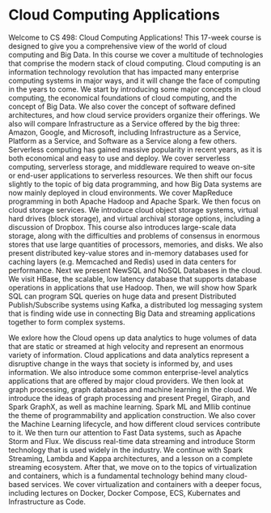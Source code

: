 # Cloud Computing Applications
Welcome to CS 498: Cloud Computing Applications! This 17-week course is designed to give you a comprehensive view of the world of cloud computing and Big Data. 
In this course we cover a multitude of technologies that comprise the modern stack of cloud computing. Cloud computing is an information technology revolution that has impacted many enterprise computing systems in major ways, and it will change the face of computing in the years to come. We start by introducing some major concepts in cloud computing, the economical foundations of cloud computing, and the concept of Big Data. We also cover the concept of software defined architectures, and how cloud service providers organize their offerings. We also will compare Infrastructure as a Service offered by the big three: Amazon, Google, and Microsoft, including Infrastructure as a Service, Platform as a Service, and Software as a Service along a few others. Serverless computing has gained massive popularity in recent years, as it is both economical and easy to use and deploy. We
cover serverless computing, serverless storage, and middleware required to weave on-site or end-user applications to serverless resources. We then shift our focus slightly to the topic of big data programming, and how Big Data systems are now mainly deployed in cloud environments. We cover MapReduce programming in both Apache Hadoop and Apache Spark. We then focus on cloud storage services. We introduce cloud object storage systems, virtual hard drives (block storage), and virtual archival storage options, including a discussion of Dropbox. This course also introduces large-scale data storage, along with the difficulties and problems of consensus in enormous stores that use large quantities of processors, memories, and disks. We also present distributed key-value stores and in-memory databases used for caching layers (e.g. Memcached and Redis) used in data centers for performance. Next we present NewSQL and NoSQL Databases in the cloud. We visit HBase, the scalable, low latency database that supports database operations in applications that use Hadoop. Then, we will show how Spark SQL can program SQL queries on huge data and present Distributed Publish/Subscribe systems using Kafka, a distributed log messaging system that is finding wide use in connecting Big Data and streaming applications together to form
complex systems.

We exlore how the Cloud opens up data analytics to huge volumes of data that are static or streamed at high velocity and represent an enormous variety of information. Cloud applications and data analytics represent a disruptive change in the ways that society is informed by, and uses information. We also introduce some common enterprise-level analytics applications that are offered by major cloud providers. We then look at graph processing, graph databases and machine learning in the cloud. We introduce the ideas of graph processing and present Pregel, Giraph, and Spark GraphX, as well as machine learning. Spark ML and Mllib continue the theme of programmability and application construction. We also cover the Machine Learning lifecycle, and how different cloud services contribute to it.
We then turn our attention to Fast Data systems, such as Apache Storm and Flux. We discuss real-time data streaming and introduce Storm technology that is used widely in the industry. We continue with Spark Streaming, Lambda and Kappa architectures, and a lesson on a complete streaming ecosystem. After that, we move on to the topics of virtualization and containers, which is a fundamental technology behind many cloud-based services. We cover virtualization and containers with a deeper focus, including lectures on Docker, Docker Compose, ECS, Kubernates and Infrastructure as Code.

